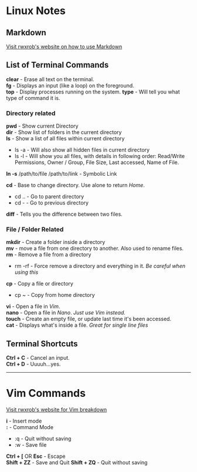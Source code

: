 # Linux Notes
## Markdown
[Visit rwxrob's website on how to use Markdown](https://rwx.gg/markdown)

## List of Terminal Commands

**clear** - Erase all text on the terminal.  
**fg** - Displays an input (like  a loop) on the foreground.  
**top** - Display processes running on the system.
**type** <command> - Will tell you what type of command it is.

### Directory related
**pwd** - Show current Directory  
**dir** - Show list of folders in the current directory  
**ls** - Show a list of all files within current directory
* ls -a - Will also show all hidden files in current directory
* ls -l - Will show you all files, with details in following order: Read/Write Permissions, Owner / Group, File Size, Last accessed, Name of File.

**ln -s** /path/to/file /path/to/link - Symbolic Link

**cd** - Base to change directory. Use alone to return *Home*.
* cd .. - Go to parent directory
* cd - - Go to previous directory

**diff** - Tells you the difference between two files.

### File / Folder Related
**mkdir** - Create a folder inside a directory  
**mv** - move a file from one directory to another. Also used to rename files.  
**rm** - Remove a file from a directory
* rm -rf - Force remove a directory and everything in it. *Be careful when using this*

**cp** - Copy a file or directory
* cp ~ - Copy from home directory

**vi** - Open a file in *Vim*.  
**nano** - Open a file in *Nano*. *Just use Vim instead.*  
**touch** - Create an empty file, or update last time it's been accessed.  
**cat** - Displays what's inside a file. *Great for single line files*  

## Terminal Shortcuts

**Ctrl + C** - Cancel an input.  
**Ctrl + D** - Uuuuh...yes.

----

# Vim Commands

[Visit rwxrob's website for Vim breakdown](https://rwx.gg/vim)

**i** - Insert mode  
**:** - Command Mode  
* :q - Quit without saving
* :w - Save file

**Ctrl + [** OR **Esc** - Escape  
**Shift + ZZ** - Save and Quit
**Shift + ZQ** - Quit without saving
